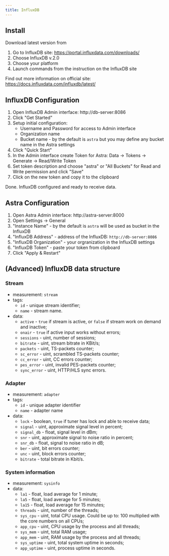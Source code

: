 ```yaml
---
title: InfluxDB
---
```


## Install

Download latest version from

1. Go to InfluxDB site: https://portal.influxdata.com/downloads/
2. Choose InfluxDB v.2.0
3. Choose your platform
4. Launch commands from the instruction on the InfluxDB site

Find out more information on official site: https://docs.influxdata.com/influxdb/latest/

## InfluxDB Configuration

1. Open InfluxDB Admin interface: http://db-server:8086
2. Click "Get Started"
3. Setup initial configuration:
    - Username and Password for access to Admin interface
    - Organization name
    - Bucket name - by the default is `astra` but you may define any bucket name in the Astra settings
4. Click "Quick Start"
5. In the Admin interface create Token for Astra: Data -> Tokens -> Generate -> Read/Write Token
6. Set token description and choose "astra" or "All Buckets" for Read and Write permission and click "Save"
7. Click on the new token and copy it to the clipboard

Done. InfluxDB configured and ready to receive data.

## Astra Configuration

1. Open Astra Admin interface: http://astra-server:8000
2. Open Settings -> General
3. "Instance Name" - by the default is `astra` will be used as bucket in the InfluxDB
4. "InfluxDB Address" - address of the InfluxDB: `http://db-server:8086`
5. "InfluxDB Organization" - your orgranization in the InfluxDB settings
6. "InfluxDB Token" - paste your token from clipboard
7. Click "Apply & Restart"

## (Advanced) InfluxDB data structure

### Stream

- measurement: `stream`
- tags:
    - `id` - unique stream identifier;
    - `name` - stream name.
- data:
    - `active` - `true` if stream is active, or `false` if stream work on demand and inactive;
    - `onair` - `true` if active input works without errors;
    - `sessions` - uint, number of sessions;
    - `bitrate` - uint, stream bitrate in KBit/s;
    - `packets` - uint, TS-packets counter;
    - `sc_error` - uint, scrambled TS-packets counter;
    - `cc_error` - uint, CC errors counter;
    - `pes_error` - uint, invalid PES-packets counter;
    - `sync_error` - uint, HTTP/HLS sync errors.

### Adapter

- measurement: `adapter`
- tags:
    - `id` - unique adapter identifier
    - `name` - adapter name
- data:
    - `lock` - boolean, `true` if tuner has lock and able to receive data;
    - `signal` - uint, approximate signal level in percent;
    - `signal_db` - float, signal level in dBm;
    - `snr` - uint, approximate signal to noise ratio in percent;
    - `snr_db` - float, signal to noise ratio in dB;
    - `ber` - uint, bit errors counter;
    - `unc` - uint, block errors counter;
    - `bitrate` - total bitrate in Kbit/s.

### System information

- measurement: `sysinfo`
- data:
    - `la1` - float, load average for 1 minute;
    - `la5` - float, load average for 5 minutes;
    - `la15` - float, load average for 15 minutes;
    - `threads` - uint, number of the threads;
    - `sys_cpu` - uint, total CPU usage. Could be up to: 100 multiplied with the core numbers on all CPUs;
    - `app_cpu` - uint, CPU usage by the process and all threads;
    - `sys_mem` - uint, total RAM usage;
    - `app_mem` - uint, RAM usage by the process and all threads;
    - `sys_uptime` - uint, total system uptime in seconds;
    - `app_uptime` - uint, process uptime in seconds.
